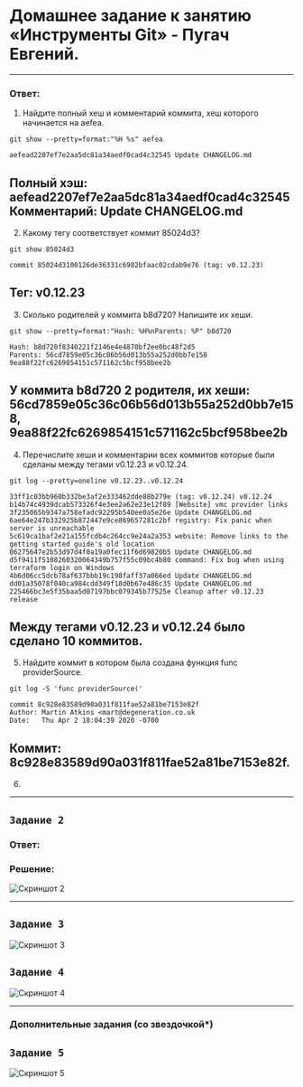 # Домашнее задание к занятию «Инструменты Git» - Пугач Евгений.


---

### Ответ:


1. Найдите полный хеш и комментарий коммита, хеш которого начинается на aefea.

`git show --pretty=format:"%H %s" aefea`

`aefead2207ef7e2aa5dc81a34aedf0cad4c32545 Update CHANGELOG.md`

Полный хэш: aefead2207ef7e2aa5dc81a34aedf0cad4c32545  
Комментарий: Update CHANGELOG.md
---

2. Какому тегу соответствует коммит 85024d3?

`git show 85024d3`

`commit 85024d3100126de36331c6982bfaac02cdab9e76 (tag: v0.12.23)`

Тег: v0.12.23
---

3. Сколько родителей у коммита b8d720? Напишите их хеши.

`git show --pretty=format:"Hash: %H%nParents: %P" b8d720`

```
Hash: b8d720f8340221f2146e4e4870bf2ee0bc48f2d5    
Parents: 56cd7859e05c36c06b56d013b55a252d0bb7e158 9ea88f22fc6269854151c571162c5bcf958bee2b
```

У коммита b8d720 2 родителя, их хеши:  
56cd7859e05c36c06b56d013b55a252d0bb7e158, 9ea88f22fc6269854151c571162c5bcf958bee2b
---

4. Перечислите хеши и комментарии всех коммитов которые были сделаны между тегами v0.12.23 и v0.12.24.

`git log --pretty=oneline v0.12.23..v0.12.24`

```
33ff1c03bb960b332be3af2e333462dde88b279e (tag: v0.12.24) v0.12.24
b14b74c4939dcab573326f4e3ee2a62e23e12f89 [Website] vmc provider links
3f235065b9347a758efadc92295b540ee0a5e26e Update CHANGELOG.md
6ae64e247b332925b872447e9ce869657281c2bf registry: Fix panic when server is unreachable
5c619ca1baf2e21a155fcdb4c264cc9e24a2a353 website: Remove links to the getting started guide's old location
06275647e2b53d97d4f0a19a0fec11f6d69820b5 Update CHANGELOG.md
d5f9411f5108260320064349b757f55c09bc4b80 command: Fix bug when using terraform login on Windows
4b6d06cc5dcb78af637bbb19c198faff37a066ed Update CHANGELOG.md
dd01a35078f040ca984cdd349f18d0b67e486c35 Update CHANGELOG.md
225466bc3e5f35baa5d07197bbc079345b77525e Cleanup after v0.12.23 release
```
 
Между тегами v0.12.23 и v0.12.24 было сделано 10 коммитов.
---

5. Найдите коммит в котором была создана функция func providerSource.

`git log -S 'func providerSource('`

```
commit 8c928e83589d90a031f811fae52a81be7153e82f
Author: Martin Atkins <mart@degeneration.co.uk
Date:   Thu Apr 2 18:04:39 2020 -0700
``` 

Коммит: 8c928e83589d90a031f811fae52a81be7153e82f.
---

6. 


---

## `Задание 2`

### Ответ:

### Решение:

![Скриншот 2]()


---

## `Задание 3`

![Скриншот 3]()

## `Задание 4`

![Скриншот 4]()

---
### Дополнительные задания (со звездочкой*)


## `Задание 5`

![Скриншот 5]()



